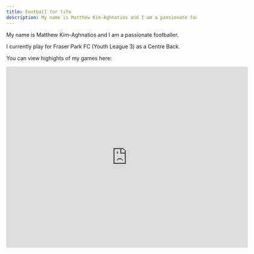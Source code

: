 ```yaml
---
title: Football for life
description: My name is Matthew Kim-Aghnatios and I am a passionate footballer.
---
```


My name is Matthew Kim-Aghnatios and I am a passionate footballer. 

I currently play for Fraser Park FC (Youth League 3) as a Centre Back.

You can view  highights of my games here: 

<iframe
    width="640"
    height="480"
    src="https://www.youtube.com/embed/VubbOijVACM"
    frameborder="0"
    allow="autoplay; encrypted-media"
    allowfullscreen
>
</iframe>
